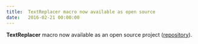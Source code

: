 ```yaml
---
title:  TextReplacer macro now available as open source
date:   2016-02-21 00:00:00
---
```


**TextReplacer** macro now available as an open source project ([repository](https://github.com/cdrpro/CorelDRAW-TextReplacer)).
